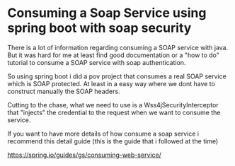 # Consuming a Soap Service using spring boot with soap security
There is a lot of information regarding consuming a SOAP service with java. But it was hard for me at least find good documentation or a "how to do" tutorial to consume a SOAP service with soap authentication.

So using spring boot i did a pov project that consumes a real SOAP service which is SOAP protected. At least in a easy way where we dont have to construct manually the SOAP headers.


Cutting to the chase, what we need to use is a Wss4jSecurityInterceptor that "injects" the credential to the request when we want to consume the service.

If you want to have more details of how consume a soap service i recommend this detail guide (this is the guide that i followed at the time)

https://spring.io/guides/gs/consuming-web-service/